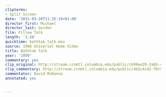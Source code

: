 ```yaml
---
clipterms:
- Split Screen
date: '2015-03-20T11:35:19+01:00'
director_first: Michael
director_last: Gordon
film: Pillow Talk
length: '1:26'
quicktime: bathtub_talk.mov
source: 1996 Universal Home Video
title: Bathtub Talk
year: '1959'
commentary: yes
clip_original: http://stream.ccnmtl.columbia.edu/public/cb98ee29-2ab5-43e2-9424-1dfade8a8ab8-036_pillow_FLG-mp4-aac-480w-850kbps-ffmpeg.mp4
clip_commentary: http://stream.ccnmtl.columbia.edu/public/4b5c4c42-f0c9-4e81-bdcb-6b0e5e44ed2f_480-036_pillow_commentary_FLG_et.mp4
commentator: David McKenna
annotated: yes


---
```

